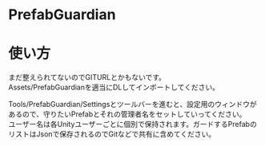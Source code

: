 # PrefabGuardian

# 使い方
まだ整えられてないのでGITURLとかもないです。  
Assets/PrefabGuardianを適当にDLしてインポートしてください。    
  
Tools/PrefabGuardian/Settingsとツールバーを進むと、設定用のウィンドウがあるので、守りたいPrefabとそれの管理者名をセットしていってください。  
ユーザー名は各Unityユーザーごとに個別で保持されます。ガードするPrefabのリストはJsonで保存されるのでGitなどで共有に含めてください。  
